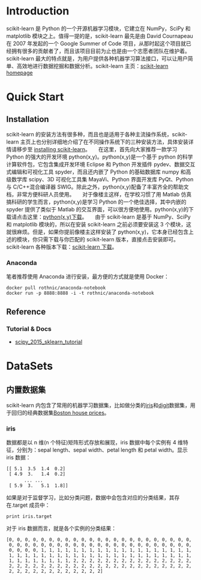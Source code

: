 # Introduction

scikit-learn 是 Python 的一个开源机器学习模块，它建立在 NumPy，SciPy 和 matplotlib 模块之上。值得一提的是，scikit-learn 最先是由 David Cournapeau 在 2007 年发起的一个 Google Summer of Code 项目，从那时起这个项目就已经拥有很多的贡献者了，而且该项目目前为止也是由一个志愿者团队在维护着。scikit-learn 最大的特点就是，为用户提供各种机器学习算法接口，可以让用户简单、高效地进行数据挖掘和数据分析。scikit-learn 主页：[scikit-learn homepage](http://scikit-learn.org/dev/)

# Quick Start

## Installation

scikit-learn 的安装方法有很多种，而且也是适用于各种主流操作系统，scikit-learn 主页上也分别详细地介绍了在不同操作系统下的三种安装方法，具体安装详情请移步至 [installing scikit-learn](http://scikit-learn.org/dev/install.html)。　　在这里，首先向大家推荐一款学习 Python 的强大的开发环境 python(x,y)。python(x,y)是一个基于 python 的科学计算软件包，它包含集成开发环境 Eclipse 和 Python 开发插件 pydev、数据交互式编辑和可视化工具 spyder，而且还内嵌了 Python 的基础数据库 numpy 和高级数学库 scipy、3D 可视化工具集 MayaVi、Python 界面开发库 PyQt、Python 与 C/C++混合编译器 SWIG。除此之外，python(x,y)配备了丰富齐全的帮助文 档，非常方便科研人员使用。　　对于像楼主这样，在学校习惯了用 Matlab 仿真搞科研的学生而言，python(x,y)是学习 Python 的一个绝佳选择，其中内嵌的 spyder 提供了类似于 Matlab 的交互界面，可以很方便地使用。python(x,y)的下载请点击这里：[python(x,y)下载](http://www.softpedia.com/get/Programming/Other-Programming-Files/Python-x-y.shtml)。　　由于 scikit-learn 是基于 NumPy、SciPy 和 matplotlib 模块的，所以在安装 scikit-learn 之前必须要安装这 3 个模块，这就很麻烦。但是，如果你提前像楼主这样安装了 python(x,y)，它本身已经包含上述的模块，你只需下载与你匹配的 scikit-learn 版本，直接点击安装即可。　　 scikit-learn 各种版本下载：[scikit-learn 下载](https://pypi.python.org/pypi/scikit-learn/)。

### Anaconda

笔者推荐使用 Anaconda 进行安装，最方便的方式就是使用 Docker：

```
docker pull rothnic/anaconda-notebook
docker run -p 8888:8888 -i -t rothnic/anaconda-notebook
```

## Reference

### Tutorial & Docs

- [scipy_2015_sklearn_tutorial](https://github.com/amueller/scipy_2015_sklearn_tutorial)

# DataSets

## 内置数据集

scikit-learn 内包含了常用的机器学习数据集，比如做分类的[iris](https://en.wikipedia.org/wiki/Iris_flower_data_set)和[digit](http://archive.ics.uci.edu/ml/datasets/Pen-Based+Recognition+of+Handwritten+Digits)数据集，用于回归的经典数据集[Boston house prices](http://archive.ics.uci.edu/ml/datasets/Housing)。

### iris

数据都是以 n 维(n 个特征)矩阵形式存放和展现，iris 数据中每个实例有 4 维特征，分别为：sepal length、sepal width、petal length 和 petal width。显示 iris 数据：

```
[[ 5.1  3.5  1.4  0.2]
 [ 4.9  3.   1.4  0.2]
　　　　... ...
 [ 5.9  3.   5.1  1.8]]
```

如果是对于监督学习，比如分类问题，数据中会包含对应的分类结果，其存在.target 成员中：

```
print iris.target
```

对于 iris 数据而言，就是各个实例的分类结果：

```
[0, 0, 0, 0, 0, 0, 0, 0, 0, 0, 0, 0, 0, 0, 0, 0, 0, 0, 0, 0, 0, 0, 0,
 0, 0, 0, 0, 0, 0, 0, 0, 0, 0, 0, 0, 0, 0, 0, 0, 0, 0, 0, 0, 0, 0, 0,
 0, 0, 0, 0, 1, 1, 1, 1, 1, 1, 1, 1, 1, 1, 1, 1, 1, 1, 1, 1, 1, 1, 1,
 1, 1, 1, 1, 1, 1, 1, 1, 1, 1, 1, 1, 1, 1, 1, 1, 1, 1, 1, 1, 1, 1, 1,
 1, 1, 1, 1, 1, 1, 1, 1, 2, 2, 2, 2, 2, 2, 2, 2, 2, 2, 2, 2, 2, 2, 2,
 2, 2, 2, 2, 2, 2, 2, 2, 2, 2, 2, 2, 2, 2, 2, 2, 2, 2, 2, 2, 2, 2, 2,
 2, 2, 2, 2, 2, 2, 2, 2, 2, 2, 2, 2]
```
